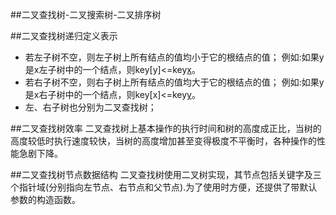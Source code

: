##二叉查找树-二叉搜索树-二叉排序树

##二叉查找树递归定义表示
- 若左子树不空，则左子树上所有结点的值均小于它的根结点的值；
	例如:如果y是x左子树中的一个结点，则key[y]<=key[x](关键字的存储方式)。
- 若右子树不空，则右子树上所有结点的值均大于它的根结点的值；
	例如:如果y是x右子树中的一个结点，则key[x]<=key[y](关键字的存储方式)。
- 左、右子树也分别为二叉查找树；

##二叉查找树效率
二叉查找树上基本操作的执行时间和树的高度成正比，当树的高度较低时执行速度较快，当树的高度增加甚至变得极度不平衡时，各种操作的性能急剧下降。

##二叉查找树节点数据结构
二叉查找树使用二叉树实现，其节点包括关键字及三个指针域(分别指向左节点、右节点和父节点).为了使用时方便，还提供了带默认参数的构造函数。